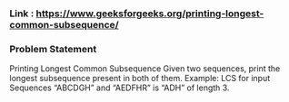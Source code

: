 ### Link : https://www.geeksforgeeks.org/printing-longest-common-subsequence/
### Problem Statement
Printing Longest Common Subsequence
Given two sequences, print the longest subsequence present in both of them.
Example:
LCS for input Sequences “ABCDGH” and “AEDFHR” is “ADH” of length 3. 
